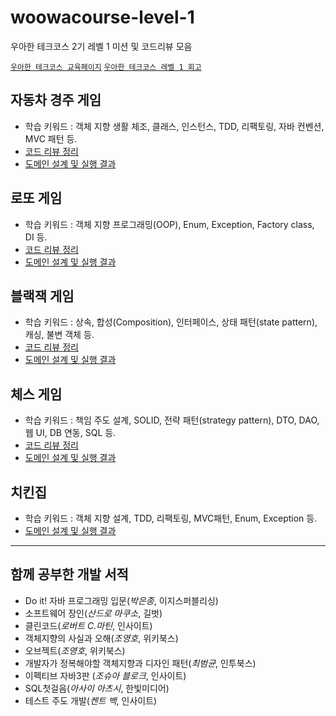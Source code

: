 # woowacourse-level-1
우아한 테크코스 2기 레벨 1 미션 및 코드리뷰 모음

[`우아한 테크코스 교육페이지`](https://techcourse.woowahan.com/)
[`우아한 테크코스 레벨 1 회고`](https://bazzzi.tistory.com/1)

## 자동차 경주 게임
  - 학습 키워드 : 객체 지향 생활 체조, 클래스, 인스턴스, TDD, 리팩토링, 자바 컨벤션, MVC 패턴 등.
  - [코드 리뷰 정리](https://github.com/yeonnseok/woowacourse-level1/wiki/1.-%EC%BD%94%EB%93%9C-%EB%A6%AC%EB%B7%B0-%EC%A0%95%EB%A6%AC-(racingcar))
  - [도메인 설계 및 실행 결과](https://github.com/yeonnseok/woowacourse-level1/wiki/2.-%EB%8F%84%EB%A9%94%EC%9D%B8-%EC%84%A4%EA%B3%84-%EB%B0%8F-%EC%8B%A4%ED%96%89-%EA%B2%B0%EA%B3%BC-(racingcar))
  
## 로또 게임
  - 학습 키워드 : 객체 지향 프로그래밍(OOP), Enum, Exception, Factory class, DI 등.
  - [코드 리뷰 정리](https://github.com/yeonnseok/woowacourse-level1/wiki/3.-%EC%BD%94%EB%93%9C-%EB%A6%AC%EB%B7%B0-%EC%A0%95%EB%A6%AC-(lotto))
  - [도메인 설계 및 실행 결과](https://github.com/yeonnseok/woowacourse-level1/wiki/4.-%EB%8F%84%EB%A9%94%EC%9D%B8-%EC%84%A4%EA%B3%84-%EB%B0%8F-%EC%8B%A4%ED%96%89-%EA%B2%B0%EA%B3%BC-(lotto))
  
## 블랙잭 게임
  - 학습 키워드 : 상속, 합성(Composition), 인터페이스, 상태 패턴(state pattern), 캐싱, 불변 객체 등.
  - [코드 리뷰 정리](https://github.com/yeonnseok/woowacourse-level1/wiki/5.-%EC%BD%94%EB%93%9C-%EB%A6%AC%EB%B7%B0-%EC%A0%95%EB%A6%AC-(blackjack))
  - [도메인 설계 및 실행 결과](https://github.com/yeonnseok/woowacourse-level1/wiki/6.-%EB%8F%84%EB%A9%94%EC%9D%B8-%EC%84%A4%EA%B3%84-%EB%B0%8F-%EC%8B%A4%ED%96%89-%EA%B2%B0%EA%B3%BC-(blackjack))

## 체스 게임
  - 학습 키워드 : 책임 주도 설계, SOLID, 전략 패턴(strategy pattern), DTO, DAO, 웹 UI, DB 연동, SQL 등.
  - [코드 리뷰 정리](https://github.com/yeonnseok/woowacourse-level1/wiki/7.-%EC%BD%94%EB%93%9C-%EB%A6%AC%EB%B7%B0-%EC%A0%95%EB%A6%AC-(chess))
  - [도메인 설계 및 실행 결과](https://github.com/yeonnseok/woowacourse-level1/wiki/8.-%EB%8F%84%EB%A9%94%EC%9D%B8-%EC%84%A4%EA%B3%84-%EB%B0%8F-%EC%8B%A4%ED%96%89-%EA%B2%B0%EA%B3%BC-(chess))
  
## 치킨집
  - 학습 키워드 : 객체 지향 설계, TDD, 리팩토링, MVC패턴, Enum, Exception 등. 
  - [도메인 설계 및 실행 결과](https://github.com/yeonnseok/woowacourse-level1/wiki/10.-%EB%8F%84%EB%A9%94%EC%9D%B8-%EC%84%A4%EA%B3%84-%EB%B0%8F-%EC%8B%A4%ED%96%89-%EA%B2%B0%EA%B3%BC-(chicken))

---
## 함께 공부한 개발 서적
* Do it! 자바 프로그래밍 입문(*박은종*, 이지스퍼블리싱)
* 소프트웨어 장인(*산드로 마쿠소*, 길벗)
* 클린코드(*로버트 C.마틴*, 인사이트)
* 객체지향의 사실과 오해(*조영호*, 위키북스)
* 오브젝트(*조영호*, 위키북스)
*  개발자가 정복해야할 객체지향과 디자인 패턴(*최범균*, 인투북스) 
* 이펙티브 자바3판 (*조슈아 블로크*, 인사이트)
* SQL첫걸음(*아사이 아츠시*, 한빛미디어)
* 테스트 주도 개발(*켄트 백*, 인사이트)
